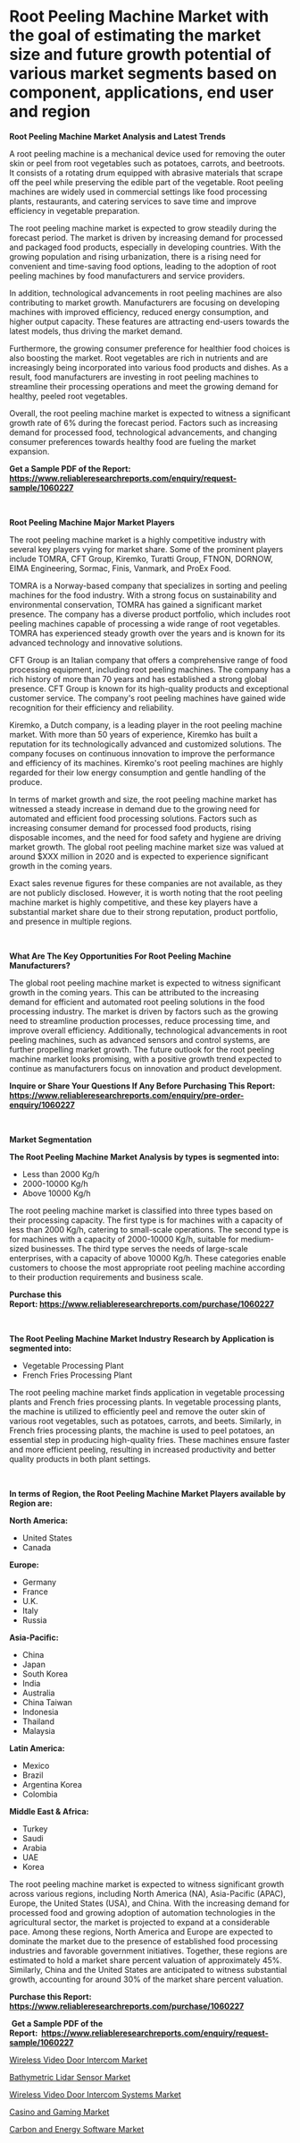 <p><h1>Root Peeling Machine Market with the goal of estimating the market size and future growth potential of various market segments based on component, applications, end user and region</h1></p><p><strong>Root Peeling Machine Market Analysis and Latest Trends</strong></p>
<p><p>A root peeling machine is a mechanical device used for removing the outer skin or peel from root vegetables such as potatoes, carrots, and beetroots. It consists of a rotating drum equipped with abrasive materials that scrape off the peel while preserving the edible part of the vegetable. Root peeling machines are widely used in commercial settings like food processing plants, restaurants, and catering services to save time and improve efficiency in vegetable preparation.</p><p>The root peeling machine market is expected to grow steadily during the forecast period. The market is driven by increasing demand for processed and packaged food products, especially in developing countries. With the growing population and rising urbanization, there is a rising need for convenient and time-saving food options, leading to the adoption of root peeling machines by food manufacturers and service providers.</p><p>In addition, technological advancements in root peeling machines are also contributing to market growth. Manufacturers are focusing on developing machines with improved efficiency, reduced energy consumption, and higher output capacity. These features are attracting end-users towards the latest models, thus driving the market demand.</p><p>Furthermore, the growing consumer preference for healthier food choices is also boosting the market. Root vegetables are rich in nutrients and are increasingly being incorporated into various food products and dishes. As a result, food manufacturers are investing in root peeling machines to streamline their processing operations and meet the growing demand for healthy, peeled root vegetables.</p><p>Overall, the root peeling machine market is expected to witness a significant growth rate of 6% during the forecast period. Factors such as increasing demand for processed food, technological advancements, and changing consumer preferences towards healthy food are fueling the market expansion.</p></p>
<p><strong>Get a Sample PDF of the Report:&nbsp; <a href="https://www.reliableresearchreports.com/enquiry/request-sample/1060227">https://www.reliableresearchreports.com/enquiry/request-sample/1060227</a></strong></p>
<p>&nbsp;</p>
<p><strong>Root Peeling Machine Major Market Players</strong></p>
<p><p>The root peeling machine market is a highly competitive industry with several key players vying for market share. Some of the prominent players include TOMRA, CFT Group, Kiremko, Turatti Group, FTNON, DORNOW, EIMA Engineering, Sormac, Finis, Vanmark, and ProEx Food.</p><p>TOMRA is a Norway-based company that specializes in sorting and peeling machines for the food industry. With a strong focus on sustainability and environmental conservation, TOMRA has gained a significant market presence. The company has a diverse product portfolio, which includes root peeling machines capable of processing a wide range of root vegetables. TOMRA has experienced steady growth over the years and is known for its advanced technology and innovative solutions.</p><p>CFT Group is an Italian company that offers a comprehensive range of food processing equipment, including root peeling machines. The company has a rich history of more than 70 years and has established a strong global presence. CFT Group is known for its high-quality products and exceptional customer service. The company's root peeling machines have gained wide recognition for their efficiency and reliability.</p><p>Kiremko, a Dutch company, is a leading player in the root peeling machine market. With more than 50 years of experience, Kiremko has built a reputation for its technologically advanced and customized solutions. The company focuses on continuous innovation to improve the performance and efficiency of its machines. Kiremko's root peeling machines are highly regarded for their low energy consumption and gentle handling of the produce.</p><p>In terms of market growth and size, the root peeling machine market has witnessed a steady increase in demand due to the growing need for automated and efficient food processing solutions. Factors such as increasing consumer demand for processed food products, rising disposable incomes, and the need for food safety and hygiene are driving market growth. The global root peeling machine market size was valued at around $XXX million in 2020 and is expected to experience significant growth in the coming years.</p><p>Exact sales revenue figures for these companies are not available, as they are not publicly disclosed. However, it is worth noting that the root peeling machine market is highly competitive, and these key players have a substantial market share due to their strong reputation, product portfolio, and presence in multiple regions.</p></p>
<p>&nbsp;</p>
<p><strong>What Are The Key Opportunities For Root Peeling Machine Manufacturers?</strong></p>
<p><p>The global root peeling machine market is expected to witness significant growth in the coming years. This can be attributed to the increasing demand for efficient and automated root peeling solutions in the food processing industry. The market is driven by factors such as the growing need to streamline production processes, reduce processing time, and improve overall efficiency. Additionally, technological advancements in root peeling machines, such as advanced sensors and control systems, are further propelling market growth. The future outlook for the root peeling machine market looks promising, with a positive growth trend expected to continue as manufacturers focus on innovation and product development.</p></p>
<p><strong>Inquire or Share Your Questions If Any Before Purchasing This Report: <a href="https://www.reliableresearchreports.com/enquiry/pre-order-enquiry/1060227">https://www.reliableresearchreports.com/enquiry/pre-order-enquiry/1060227</a></strong></p>
<p>&nbsp;</p>
<p><strong>Market Segmentation</strong></p>
<p><strong>The Root Peeling Machine Market Analysis by types is segmented into:</strong></p>
<p><ul><li>Less than 2000 Kg/h</li><li>2000-10000 Kg/h</li><li>Above 10000 Kg/h</li></ul></p>
<p><p>The root peeling machine market is classified into three types based on their processing capacity. The first type is for machines with a capacity of less than 2000 Kg/h, catering to small-scale operations. The second type is for machines with a capacity of 2000-10000 Kg/h, suitable for medium-sized businesses. The third type serves the needs of large-scale enterprises, with a capacity of above 10000 Kg/h. These categories enable customers to choose the most appropriate root peeling machine according to their production requirements and business scale.</p></p>
<p><strong>Purchase this Report:&nbsp;<a href="https://www.reliableresearchreports.com/purchase/1060227">https://www.reliableresearchreports.com/purchase/1060227</a></strong></p>
<p>&nbsp;</p>
<p><strong>The Root Peeling Machine Market Industry Research by Application is segmented into:</strong></p>
<p><ul><li>Vegetable Processing Plant</li><li>French Fries Processing Plant</li></ul></p>
<p><p>The root peeling machine market finds application in vegetable processing plants and French fries processing plants. In vegetable processing plants, the machine is utilized to efficiently peel and remove the outer skin of various root vegetables, such as potatoes, carrots, and beets. Similarly, in French fries processing plants, the machine is used to peel potatoes, an essential step in producing high-quality fries. These machines ensure faster and more efficient peeling, resulting in increased productivity and better quality products in both plant settings.</p></p>
<p>&nbsp;</p>
<p><strong>In terms of Region, the Root Peeling Machine Market Players available by Region are:</strong></p>
<p>
    <p> <strong> North America: </strong>
        <ul>
            <li>United States</li>
            <li>Canada</li>
        </ul>
        </p> 
    <p> <strong> Europe: </strong>
        <ul>
            <li>Germany</li>
            <li>France</li>
            <li>U.K.</li>
            <li>Italy</li>
            <li>Russia</li>
        </ul>
        </p> 
    <p> <strong> Asia-Pacific: </strong>
        <ul>
            <li>China</li>
            <li>Japan</li>
            <li>South Korea</li>
            <li>India</li>
            <li>Australia</li>
            <li>China Taiwan</li>
            <li>Indonesia</li>
            <li>Thailand</li>
            <li>Malaysia</li>
        </ul>
        </p> 
    <p> <strong> Latin America: </strong>
        <ul>
            <li>Mexico</li>
            <li>Brazil</li>
            <li>Argentina Korea</li>
            <li>Colombia</li>
        </ul>
        </p> 
    <p> <strong> Middle East & Africa: </strong>
        <ul>
            <li>Turkey</li>
            <li>Saudi</li>
            <li>Arabia</li>
            <li>UAE</li>
            <li>Korea</li>
        </ul>
    </p>
    </p>
<p><p>The root peeling machine market is expected to witness significant growth across various regions, including North America (NA), Asia-Pacific (APAC), Europe, the United States (USA), and China. With the increasing demand for processed food and growing adoption of automation technologies in the agricultural sector, the market is projected to expand at a considerable pace. Among these regions, North America and Europe are expected to dominate the market due to the presence of established food processing industries and favorable government initiatives. Together, these regions are estimated to hold a market share percent valuation of approximately 45%. Similarly, China and the United States are anticipated to witness substantial growth, accounting for around 30% of the market share percent valuation.</p></p>
<p><strong>Purchase this Report: <a href="https://www.reliableresearchreports.com/purchase/1060227">https://www.reliableresearchreports.com/purchase/1060227</a></strong></p>
<p>&nbsp;<strong>Get a Sample PDF of the Report:&nbsp;&nbsp;<a href="https://www.reliableresearchreports.com/enquiry/request-sample/1060227">https://www.reliableresearchreports.com/enquiry/request-sample/1060227</a></strong></p>
<p><strong></strong></p>
<p><p><a href="https://www.linkedin.com/pulse/wireless-video-door-intercom-market-research-report-unlocks-ko8de/">Wireless Video Door Intercom Market</a></p><p><a href="https://www.linkedin.com/pulse/bathymetric-lidar-sensor-market-size-growth-forecast-from-g09xe/">Bathymetric Lidar Sensor Market</a></p><p><a href="https://www.linkedin.com/pulse/wireless-video-door-intercom-systems-market-research-report-smyme/">Wireless Video Door Intercom Systems Market</a></p><p><a href="https://medium.com/@alethaebert2013/casino-and-gaming-market-size-cagr-trends-2024-2030-f3f411a60dc0">Casino and Gaming Market</a></p><p><a href="https://medium.com/@verlielesch1927/carbon-and-energy-software-market-size-cagr-trends-2024-2030-3bbc40c751fa">Carbon and Energy Software Market</a></p></p>